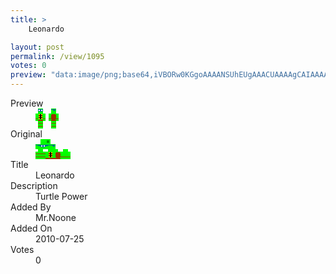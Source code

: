 ```yaml
---
title: >
    Leonardo

layout: post
permalink: /view/1095
votes: 0
preview: "data:image/png;base64,iVBORw0KGgoAAAANSUhEUgAAACUAAAAgCAIAAAAaMSbnAAAABnRSTlMA/wD/AP5AXyvrAAAA4klEQVRIie1VQRKDIAzcdHxS3wRvSt/km9xebAuBKI6UmXbcyQGCy8qSqJALXhDcUAOxVPMGLfQpW4la38lJW7TQyeUdCEqSJIKm4/SZjQCxRtA1CDCTqDtwFhq9E4u9v9ITjR3vr9DbI5zU+46fPkbrCXiMYLz1PPQwmTkfACARAKgAIOHAdnq3mThn055+lmJl0p5PYjE+cr5dFH7qR2kd95QbXp//7ueU1o+p3TeyGpv9JQfpM537fbf/Mj3vZVPOhl4Lffj38/ofdUXWf25xO31i0EK/7u+39a566YvRek+i8LPCACWJyAAAAABJRU5ErkJggg=="
---
```

<dl class="side-by-side">
<dt>Preview</dt>
<dd>
    <img class="preview" src="data:image/png;base64,iVBORw0KGgoAAAANSUhEUgAAACUAAAAgCAIAAAAaMSbnAAAABnRSTlMA/wD/AP5AXyvrAAAA4klEQVRIie1VQRKDIAzcdHxS3wRvSt/km9xebAuBKI6UmXbcyQGCy8qSqJALXhDcUAOxVPMGLfQpW4la38lJW7TQyeUdCEqSJIKm4/SZjQCxRtA1CDCTqDtwFhq9E4u9v9ITjR3vr9DbI5zU+46fPkbrCXiMYLz1PPQwmTkfACARAKgAIOHAdnq3mThn055+lmJl0p5PYjE+cr5dFH7qR2kd95QbXp//7ueU1o+p3TeyGpv9JQfpM537fbf/Mj3vZVPOhl4Lffj38/ofdUXWf25xO31i0EK/7u+39a566YvRek+i8LPCACWJyAAAAABJRU5ErkJggg==">
</dd>
<dt>Original</dt>
<dd>
    <img class="preview" src="data:image/png;base64,iVBORw0KGgoAAAANSUhEUgAAAEAAAAAgCAYAAACinX6EAAAArUlEQVR42u2WYQqAIAyFvVN36k477YIiKHGpqcy5t8f7IUSsr/lYCLniRpkvACgURQYAAAAAhCAAWADAylKvnVjV001Aosm7pPPLX0o9N/UVKAVQoxiCiQyQxneJDHAfggDgHUAtEO3FaThQAAAAZwB4cWkAYLp8vj08zoJoS9sFAOnju0HIVa6BXw0GwTMCcD8BADAmeXEFXIdgTwDN/VlYhEzvAcP/IACMBXAAJxYWnFj4nUkAAAAASUVORK5CYII=">
</dd>
<dt>Title</dt>
<dd>Leonardo</dd>
<dt>Description</dt>
<dd>Turtle Power</dd>
<dt>Added By</dt>
<dd>Mr.Noone</dd>
<dt>Added On</dt>
<dd>2010-07-25</dd>
<dt>Votes</dt>
<dd>0</dd>
</dl>
